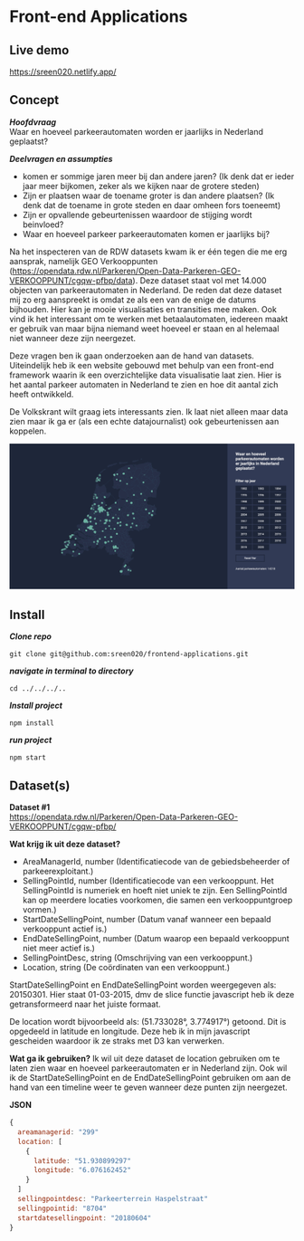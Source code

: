 # Front-end Applications

## Live demo

https://sreen020.netlify.app/

## Concept

***Hoofdvraag***<br>
Waar en hoeveel parkeerautomaten worden er jaarlijks in Nederland geplaatst?

***Deelvragen en assumpties*** 
* komen er sommige jaren meer bij dan andere jaren? (Ik denk dat er ieder jaar meer bijkomen, zeker als we kijken naar de grotere steden)
* Zijn er plaatsen waar de toename groter is dan andere plaatsen? (Ik denk dat de toename in grote steden en daar omheen fors toeneemt)
* Zijn er opvallende gebeurtenissen waardoor de stijging wordt beinvloed?
* Waar en hoeveel parkeer parkeerautomaten komen er jaarlijks bij?

Na het inspecteren van de RDW datasets kwam ik er één tegen die me erg aansprak, namelijk GEO Verkooppunten (https://opendata.rdw.nl/Parkeren/Open-Data-Parkeren-GEO-VERKOOPPUNT/cgqw-pfbp/data). Deze dataset staat vol met 14.000 objecten van parkeerautomaten in Nederland. De reden dat deze dataset mij zo erg aanspreekt is omdat ze als een van de enige de datums bijhouden. Hier kan je mooie visualisaties en transities mee maken. Ook vind ik het interessant om te werken met betaalautomaten, iedereen maakt er gebruik van maar bijna niemand weet hoeveel er staan en al helemaal niet wanneer deze zijn neergezet.

Deze vragen ben ik gaan onderzoeken aan de hand van datasets. Uiteindelijk heb ik een website gebouwd met behulp van een front-end framework waarin ik een overzichtelijke data visualisatie laat zien. Hier is het aantal parkeer automaten in Nederland te zien en hoe dit aantal zich heeft ontwikkeld.

De Volkskrant wilt graag iets interessants zien. Ik laat niet alleen maar data zien maar ik ga er (als een echte datajournalist) ook gebeurtenissen aan koppelen. 

![](https://github.com/sreen020/frontend-data/blob/main/githubIMG/conceptImg.png)

## Install

***Clone repo***
```
git clone git@github.com:sreen020/frontend-applications.git
```

***navigate in terminal to directory***

```
cd ../../../..
```

***Install project***

```
npm install
```

***run project***
```
npm start
```

## Dataset(s)

**Dataset #1**<br>
https://opendata.rdw.nl/Parkeren/Open-Data-Parkeren-GEO-VERKOOPPUNT/cgqw-pfbp/ 

**Wat krijg ik uit deze dataset?** 
- AreaManagerId, number (Identificatiecode van de gebiedsbeheerder of parkeerexploitant.)
- SellingPointId, number (Identificatiecode van een verkooppunt. Het SellingPointId is numeriek en hoeft niet uniek te zijn. Een SellingPointId kan op meerdere locaties voorkomen, die samen een verkooppuntgroep vormen.)
- StartDateSellingPoint, number (Datum vanaf wanneer een bepaald verkooppunt actief is.)
- EndDateSellingPoint, number (Datum waarop een bepaald verkooppunt niet meer actief is.)
- SellingPointDesc, string (Omschrijving van een verkooppunt.)
- Location, string (De coördinaten van een verkooppunt.)

StartDateSellingPoint en EndDateSellingPoint worden weergegeven als: 20150301. Hier staat 01-03-2015, dmv de slice functie javascript heb ik deze getransformeerd naar het juiste formaat.

De location wordt bijvoorbeeld als: (51.733028°, 3.774917°) getoond. Dit is opgedeeld in latitude en longitude. Deze heb ik in mijn javascript gescheiden waardoor ik ze straks met D3 kan verwerken.

**Wat ga ik gebruiken?** 
Ik wil uit deze dataset de location gebruiken om te laten zien waar en hoeveel parkeerautomaten er in Nederland zijn. Ook wil ik de StartDateSellingPoint en de EndDateSellingPoint gebruiken om aan de hand van een timeline weer te geven wanneer deze punten zijn neergezet.

**JSON**
``` js
{
  areamanagerid: "299"
  location: [
    {
      latitude: "51.930899297"
      longitude: "6.076162452"
    }
  ]
  sellingpointdesc: "Parkeerterrein Haspelstraat"
  sellingpointid: "8704"
  startdatesellingpoint: "20180604"
}

```
